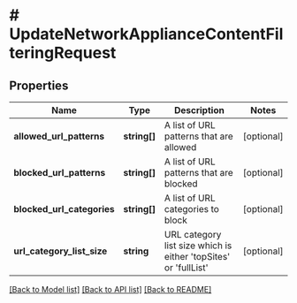 # # UpdateNetworkApplianceContentFilteringRequest

## Properties

Name | Type | Description | Notes
------------ | ------------- | ------------- | -------------
**allowed_url_patterns** | **string[]** | A list of URL patterns that are allowed | [optional]
**blocked_url_patterns** | **string[]** | A list of URL patterns that are blocked | [optional]
**blocked_url_categories** | **string[]** | A list of URL categories to block | [optional]
**url_category_list_size** | **string** | URL category list size which is either &#39;topSites&#39; or &#39;fullList&#39; | [optional]

[[Back to Model list]](../../README.md#models) [[Back to API list]](../../README.md#endpoints) [[Back to README]](../../README.md)
